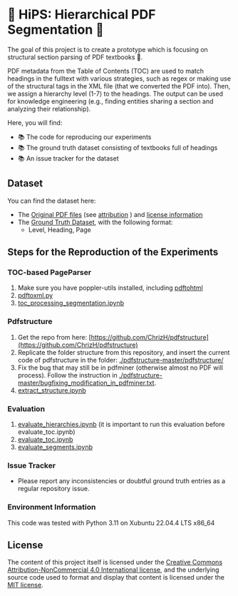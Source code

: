 # :closed_book: HiPS: Hierarchical PDF Segmentation :closed_book:
The goal of this project is to create a prototype which is focusing on structural section parsing of PDF textbooks :book:.

PDF metadata from the Table of Contents (TOC) are used to match headings in the fulltext with various strategies, such as regex or making use of the structural tags in the XML file (that we converted the PDF into). 
Then, we assign a hierarchy level (1-7) to the headings. The output can be used for knowledge engineering (e.g., finding entities sharing a section and analyzing their relationship).

Here, you will find:
<ul>
  <li> 📚 The code for reproducing our experiments</li>
  <li> 📚 The ground truth dataset consisting of textbooks full of headings</li>
  <li> 📚 An issue tracker for the dataset</li>
</ul>

## Dataset
You can find the dataset here:
- The [Original PDF files](./data/PDFs/) (see [attribution](./data/data_sources.csv) ) and [license information]((LICENSE\_DATA.md)) 
- The [Ground Truth Dataset](./data/GT_TOCs/), with the following format:
  - Level, Heading, Page
    
## Steps for the Reproduction of the Experiments
### TOC-based PageParser
1. Make sure you have poppler-utils installed, including [pdftohtml](https://manpages.debian.org/testing/poppler-utils/pdftohtml.1.en.html)
2. [pdftoxml.py](./toc-based-page-parser/pdftoxml.py)
3. [toc_processing_segmentation.ipynb](./toc-based-page-parser/toc_processing_segmentation.ipynb)

### Pdfstructure
1. Get the repo from here: [https://github.com/ChrizH/pdfstructure](https://github.com/ChrizH/pdfstructure)
2. Replicate the folder structure from this repository, and insert the current code of pdfstructure in the folder: [./pdfstructure-master/pdfstructure/](./pdfstructure-master/pdfstructure/)
3. Fix the bug that may still be in pdfminer (otherwise almost no PDF will process). Follow the instruction in [./pdfstructure-master/bugfixing_modification_in_pdfminer.txt](./pdfstructure-master/bugfixing_modification_in_pdfminer.txt).
4. [extract_structure.ipynb](./pdfstructure-master/extract_structure.ipynb)

### Evaluation 
1. [evaluate_hierarchies.ipynb](evaluate_hierarchies.ipynb) (it is important to run this evaluation before evaluate_toc.ipynb)
2. [evaluate_toc.ipynb](evaluate_toc.ipynb)
3. [evaluate_segments.ipynb](evaluate_segments.ipynb)

### Issue Tracker
- Please report any inconsistencies or doubtful ground truth entries as a regular repository issue. 

### Environment Information
This code was tested with Python 3.11 on Xubuntu 22.04.4 LTS x86_64 

## License
The content of this project itself is licensed under the [Creative Commons Attribution-NonCommercial 4.0 International license](LICENSE_DATA.md), and the underlying source code used to format and display that content is licensed under the [MIT license](LICENSE).
